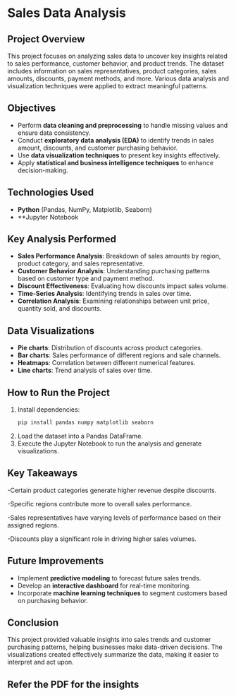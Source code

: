 
# Sales Data Analysis

## Project Overview
This project focuses on analyzing sales data to uncover key insights related to sales performance, customer behavior, and product trends. The dataset includes information on sales representatives, product categories, sales amounts, discounts, payment methods, and more. Various data analysis and visualization techniques were applied to extract meaningful patterns.

## Objectives
- Perform **data cleaning and preprocessing** to handle missing values and ensure data consistency.
- Conduct **exploratory data analysis (EDA)** to identify trends in sales amount, discounts, and customer purchasing behavior.
- Use **data visualization techniques** to present key insights effectively.
- Apply **statistical and business intelligence techniques** to enhance decision-making.

## Technologies Used
- **Python** (Pandas, NumPy, Matplotlib, Seaborn)
- **Jupyter Notebook

## Key Analysis Performed
- **Sales Performance Analysis**: Breakdown of sales amounts by region, product category, and sales representative.
- **Customer Behavior Analysis**: Understanding purchasing patterns based on customer type and payment method.
- **Discount Effectiveness**: Evaluating how discounts impact sales volume.
- **Time-Series Analysis**: Identifying trends in sales over time.
- **Correlation Analysis**: Examining relationships between unit price, quantity sold, and discounts.

## Data Visualizations
- **Pie charts**: Distribution of discounts across product categories.
- **Bar charts**: Sales performance of different regions and sale channels.
- **Heatmaps**: Correlation between different numerical features.
- **Line charts**: Trend analysis of sales over time.

## How to Run the Project
1. Install dependencies:
   ```bash
   pip install pandas numpy matplotlib seaborn
   ```
2. Load the dataset into a Pandas DataFrame.
3. Execute the Jupyter Notebook to run the analysis and generate visualizations.

## Key Takeaways
-Certain product categories generate higher revenue despite discounts.

-Specific regions contribute more to overall sales performance.

-Sales representatives have varying levels of performance based on their assigned regions.

-Discounts play a significant role in driving higher sales volumes.



## Future Improvements
- Implement **predictive modeling** to forecast future sales trends.
- Develop an **interactive dashboard** for real-time monitoring.
- Incorporate **machine learning techniques** to segment customers based on purchasing behavior.

## Conclusion
This project provided valuable insights into sales trends and customer purchasing patterns, helping businesses make data-driven decisions. The visualizations created effectively summarize the data, making it easier to interpret and act upon.

## Refer the PDF for the insights





